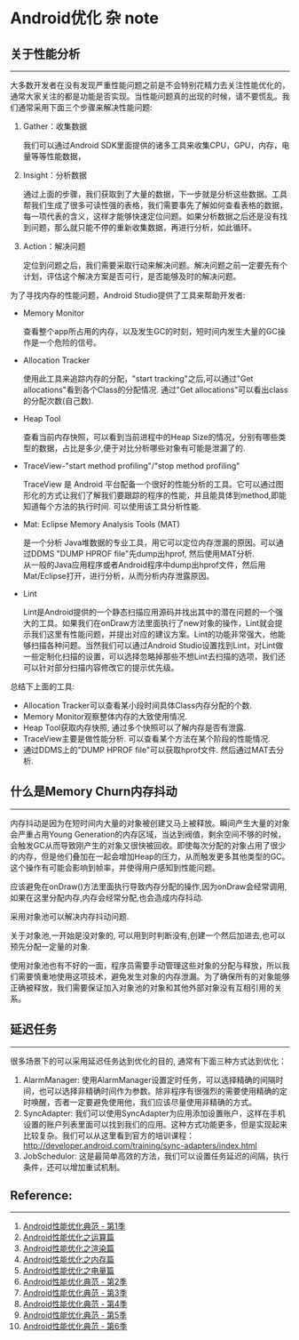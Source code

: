 # Android优化 杂 note


## 关于性能分析

---

大多数开发者在没有发现严重性能问题之前是不会特别花精力去关注性能优化的，通常大家关注的都是功能是否实现。当性能问题真的出现的时候，请不要慌乱。我们通常采用下面三个步骤来解决性能问题:

1. Gather：收集数据

    我们可以通过Android SDK里面提供的诸多工具来收集CPU，GPU，内存，电量等等性能数据，

1. Insight：分析数据

    通过上面的步骤，我们获取到了大量的数据，下一步就是分析这些数据。工具帮我们生成了很多可读性强的表格，我们需要事先了解如何查看表格的数据，每一项代表的含义，这样才能够快速定位问题。如果分析数据之后还是没有找到问题，那么就只能不停的重新收集数据，再进行分析，如此循环。

1. Action：解决问题

    定位到问题之后，我们需要采取行动来解决问题。解决问题之前一定要先有个计划，评估这个解决方案是否可行，是否能够及时的解决问题。


为了寻找内存的性能问题，Android Studio提供了工具来帮助开发者:

- Memory Monitor

    查看整个app所占用的内存，以及发生GC的时刻，短时间内发生大量的GC操作是一个危险的信号。

- Allocation Tracker

    使用此工具来追踪内存的分配，"start tracking"之后,可以通过"Get allocations"看到各个Class的分配情况. 通过"Get allocations"可以看出class的分配次数(自己数).

- Heap Tool

    查看当前内存快照，可以看到当前进程中的Heap Size的情况，分别有哪些类型的数据，占比是多少,便于对比分析哪些对象有可能是泄漏了的.

- TraceView-"start method profiling"/"stop method profiling"

    TraceView 是 Android 平台配备一个很好的性能分析的工具。它可以通过图形化的方式让我们了解我们要跟踪的程序的性能，并且能具体到method,即能知道每个方法的执行时间. 可以使用该工具分析性能.

- Mat: Eclipse Memory Analysis Tools (MAT)  

    是一个分析 Java堆数据的专业工具，用它可以定位内存泄漏的原因。可以通过DDMS "DUMP HPROF file"先dump出hprof, 然后使用MAT分析.  
    从一般的Java应用程序或者Android程序中dump出hprof文件，然后用Mat/Eclipse打开，进行分析，从而分析内存泄露原因。

- Lint

    Lint是Android提供的一个静态扫描应用源码并找出其中的潜在问题的一个强大的工具。如果我们在onDraw方法里面执行了new对象的操作，Lint就会提示我们这里有性能问题，并提出对应的建议方案。Lint的功能非常强大，他能够扫描各种问题。当然我们可以通过Android Studio设置找到Lint，对Lint做一些定制化扫描的设置，可以选择忽略掉那些不想Lint去扫描的选项，我们还可以针对部分扫描内容修改它的提示优先级。	

总结下上面的工具:

- Allocation Tracker可以查看某小段时间具体Class内存分配的个数.
- Memory Monitor观察整体内存的大致使用情况.
- Heap Tool获取内存快照, 通过多个快照可以了解内存是否有泄露.
- TraceView主要是做性能分析. 可以查看某个方法在某个阶段的性能情况.
- 通过DDMS上的"DUMP HPROF file"可以获取hprof文件. 然后通过MAT去分析.


## 什么是Memory Churn内存抖动

---

内存抖动是因为在短时间内大量的对象被创建又马上被释放。瞬间产生大量的对象会严重占用Young Generation的内存区域，当达到阀值，剩余空间不够的时候，会触发GC从而导致刚产生的对象又很快被回收。即使每次分配的对象占用了很少的内存，但是他们叠加在一起会增加Heap的压力，从而触发更多其他类型的GC。这个操作有可能会影响到帧率，并使得用户感知到性能问题。

应该避免在onDraw()方法里面执行导致内存分配的操作,因为onDraw会经常调用,如果在这里分配内存,内存会经常分配,也会造成内存抖动.

采用对象池可以解决内存抖动问题.

关于对象池,一开始是没对象的, 可以用到时判断没有,创建一个然后加进去,也可以预先分配一定量的对象.

使用对象池也有不好的一面，程序员需要手动管理这些对象的分配与释放，所以我们需要慎重地使用这项技术，避免发生对象的内存泄漏。为了确保所有的对象能够正确被释放，我们需要保证加入对象池的对象和其他外部对象没有互相引用的关系。



## 延迟任务

---

很多场景下的可以采用延迟任务达到优化的目的, 通常有下面三种方式达到优化：

1. AlarmManager: 使用AlarmManager设置定时任务，可以选择精确的间隔时间，也可以选择非精确时间作为参数。除非程序有很强烈的需要使用精确的定时唤醒，否者一定要避免使用他，我们应该尽量使用非精确的方式。
1. SyncAdapter: 我们可以使用SyncAdapter为应用添加设置账户，这样在手机设置的账户列表里面可以找到我们的应用。这种方式功能更多，但是实现起来比较复杂。我们可以从这里看到官方的培训课程：http://developer.android.com/training/sync-adapters/index.html
1. JobSchedulor: 这是最简单高效的方法，我们可以设置任务延迟的间隔，执行条件，还可以增加重试机制。



## Reference:

---

1. [Android性能优化典范 - 第1季]( http://hukai.me/android-performance-patterns/)
1. [Android性能优化之运算篇]( http://hukai.me/android-performance-compute/)
1. [Android性能优化之渲染篇]( http://hukai.me/android-performance-render/)
1. [Android性能优化之内存篇]( http://hukai.me/android-performance-memory/)
1. [Android性能优化之电量篇]( http://hukai.me/android-performance-battery/)
1. [Android性能优化典范 - 第2季](http://hukai.me/android-performance-patterns-season-2/)
1. [Android性能优化典范 - 第3季](http://hukai.me/android-performance-patterns-season-3/)
1. [Android性能优化典范 - 第4季](http://hukai.me/android-performance-patterns-season-4/)
1. [Android性能优化典范 - 第5季](http://hukai.me/android-performance-patterns-season-5/)
1. [Android性能优化典范 - 第6季](http://hukai.me/android-performance-patterns-season-6/)